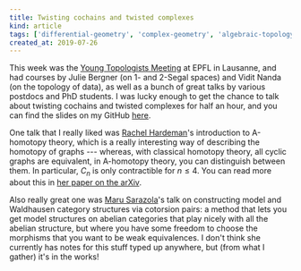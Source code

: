 ```yaml
---
title: Twisting cochains and twisted complexes
kind: article
tags: ['differential-geometry', 'complex-geometry', 'algebraic-topology', 'category-theory', 'homotopy-theory']
created_at: 2019-07-26
---
```


This week was the [Young Topologists Meeting](https://ytm2019.epfl.ch) at EPFL in Lausanne, and had courses by Julie Bergner (on 1- and 2-Segal spaces) and Vidit Nanda (on the topology of data), as well as a bunch of great talks by various postdocs and PhD students. I was lucky enough to get the chance to talk about twisting cochains and twisted complexes for half an hour, and you can find the slides on my GitHub [here](https://github.com/thosgood/papers/blob/master/twisting-cochains-YTM19/twisting-cochains-YTM19-handout.pdf).

<!-- more -->

One talk that I really liked was [Rachel Hardeman](http://math.ucalgary.ca/math_unitis/profiles/1-7046986)'s introduction to A-homotopy theory, which is a really interesting way of describing the homotopy of graphs --- whereas, with classical homotopy theory, all cyclic graphs are equivalent, in A-homotopy theory, you can distinguish between them. In particular, $C_n$ is only contractible for $n\leqslant4$. You can read more about this in [her paper on the arXiv](https://arxiv.org/abs/1904.12065).

Also really great one was [Maru Sarazola](http://pi.math.cornell.edu/~maru/index.html)'s talk on constructing model and Waldhausen category structures via cotorsion pairs: a method that lets you get model structures on abelian categories that play nicely with all the abelian structure, but where you have some freedom to choose the morphisms that you want to be weak equivalences. I don't think she currently has notes for this stuff typed up anywhere, but (from what I gather) it's in the works!